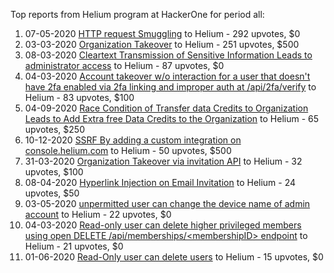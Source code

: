 Top reports from Helium program at HackerOne for period all:

1. 07-05-2020 [HTTP request Smuggling](https://hackerone.com/reports/867952) to Helium - 292 upvotes, $0
2. 03-03-2020 [Organization Takeover](https://hackerone.com/reports/809816) to Helium - 251 upvotes, $500
3. 08-03-2020 [Cleartext Transmission of Sensitive Information Leads to administrator access](https://hackerone.com/reports/813159) to Helium - 87 upvotes, $0
4. 04-03-2020 [Account takeover w/o interaction for a user that doesn't have 2fa enabled via 2fa linking and improper auth at /api/2fa/verify](https://hackerone.com/reports/810880) to Helium - 83 upvotes, $100
5. 04-09-2020 [Race Condition of Transfer data Credits to Organization Leads to Add Extra free Data Credits to the Organization](https://hackerone.com/reports/974892) to Helium - 65 upvotes, $250
6. 10-12-2020 [SSRF By adding a custom integration on console.helium.com](https://hackerone.com/reports/1055823) to Helium - 50 upvotes, $500
7. 31-03-2020 [Organization Takeover via invitation API](https://hackerone.com/reports/835005) to Helium - 32 upvotes, $100
8. 08-04-2020 [Hyperlink Injection on Email Invitation](https://hackerone.com/reports/843421) to Helium - 24 upvotes, $50
9. 03-05-2020 [unpermitted user can change the device name of admin account](https://hackerone.com/reports/865115) to Helium - 22 upvotes, $0
10. 04-03-2020 [Read-only user can delete higher privileged members using open DELETE /api/memberships/\<membershipID\> endpoint](https://hackerone.com/reports/810320) to Helium - 21 upvotes, $0
11. 01-06-2020 [Read-Only user can delete users](https://hackerone.com/reports/888729) to Helium - 15 upvotes, $0

